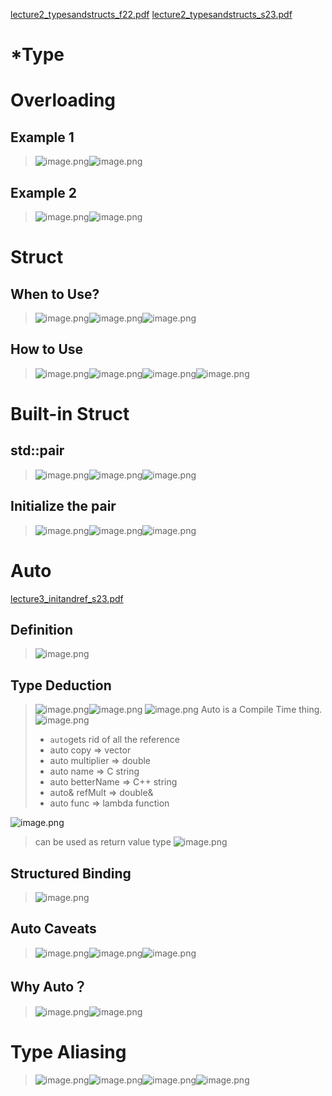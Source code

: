[lecture2_typesandstructs_f22.pdf](https://www.yuque.com/attachments/yuque/0/2022/pdf/12393765/1672379120745-de9bfcb3-9f1e-4d1f-a277-e1a792ba0e5a.pdf)
[lecture2_typesandstructs_s23.pdf](https://www.yuque.com/attachments/yuque/0/2023/pdf/12393765/1692351376239-10530862-36a4-4f29-b29a-c908bf191887.pdf)

# *Type
> 




# Overloading
## Example 1
> ![image.png](Types_and_Structs.assets/20231114_1946276425.png)![image.png](Types_and_Structs.assets/20231114_1946285389.png)



## Example 2
> ![image.png](Types_and_Structs.assets/20231114_1946305093.png)![image.png](Types_and_Structs.assets/20231114_1946321249.png)


# Struct
## When to Use?
> ![image.png](Types_and_Structs.assets/20231114_1946346996.png)![image.png](Types_and_Structs.assets/20231114_1946364668.png)![image.png](Types_and_Structs.assets/20231114_1946383126.png)


## How to Use
> ![image.png](Types_and_Structs.assets/20231114_1946402472.png)![image.png](Types_and_Structs.assets/20231114_1946429390.png)![image.png](Types_and_Structs.assets/20231114_1946443229.png)![image.png](Types_and_Structs.assets/20231114_1946454596.png)



# Built-in Struct
## std::pair
> ![image.png](Types_and_Structs.assets/20231114_1946476942.png)![image.png](Types_and_Structs.assets/20231114_1946489025.png)![image.png](Types_and_Structs.assets/20231114_1946508186.png)



## Initialize the pair
> ![image.png](Types_and_Structs.assets/20231114_1946526176.png)![image.png](Types_and_Structs.assets/20231114_1946535386.png)![image.png](Types_and_Structs.assets/20231114_1946556134.png)





# Auto
[lecture3_initandref_s23.pdf](https://www.yuque.com/attachments/yuque/0/2023/pdf/12393765/1692413364277-ee8936f1-8506-451d-8c60-95a80da9e772.pdf)
## Definition
> ![image.png](Types_and_Structs.assets/20231114_1946575636.png)


## Type Deduction
> ![image.png](Types_and_Structs.assets/20231114_1946595348.png)![image.png](Types_and_Structs.assets/20231114_1947004143.png)
> ![image.png](Types_and_Structs.assets/20231114_1947016152.png)
> Auto is a Compile Time thing.
> ![image.png](Types_and_Structs.assets/20231114_1947031793.png)
> - `auto`gets rid of all the reference
> - auto copy => vector<string>
> - auto multiplier => double
> - auto name => C string
> - auto betterName => C++ string
> - auto& refMult => double&
> - auto func => lambda function
> 
![image.png](Types_and_Structs.assets/20231114_1947053232.png)
> can be used as return value type
> ![image.png](Types_and_Structs.assets/20231114_1947074010.png)




## Structured Binding
> ![image.png](Types_and_Structs.assets/20231114_1947084568.png)




## Auto Caveats
> ![image.png](Types_and_Structs.assets/20231114_1947104762.png)![image.png](Types_and_Structs.assets/20231114_1947137205.png)![image.png](Types_and_Structs.assets/20231114_1947145638.png)



## Why Auto？
> ![image.png](Types_and_Structs.assets/20231114_1947162295.png)![image.png](Types_and_Structs.assets/20231114_1947187534.png)



# Type Aliasing
> ![image.png](Types_and_Structs.assets/20231114_1947206055.png)![image.png](Types_and_Structs.assets/20231114_1947227242.png)![image.png](Types_and_Structs.assets/20231114_1947254014.png)![image.png](Types_and_Structs.assets/20231114_1947275128.png)

